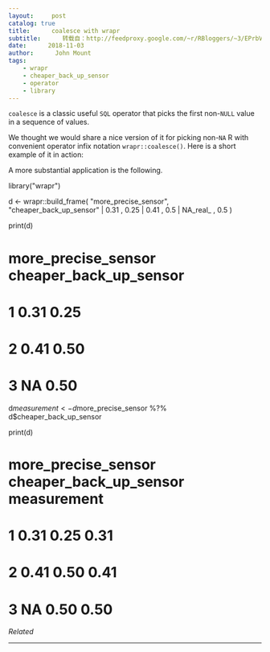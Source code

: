 ```yaml
---
layout:     post
catalog: true
title:      coalesce with wrapr
subtitle:      转载自：http://feedproxy.google.com/~r/RBloggers/~3/EPrbVRcA_bc/
date:      2018-11-03
author:      John Mount
tags:
    - wrapr
    - cheaper_back_up_sensor
    - operator
    - library
---
```






`coalesce` is a classic useful `SQL` operator that picks the first non-`NULL` value in a sequence of values.

We thought we would share a nice version of it for picking non-`NA` R with convenient operator infix notation `wrapr::coalesce()`. Here is a short example of it in action:

A more substantial application is the following.




library("wrapr")

d <- wrapr::build_frame(
 "more_precise_sensor", "cheaper_back_up_sensor" |
 0.31 , 0.25 |
 0.41 , 0.5 |
 NA_real_ , 0.5 )

print(d)

# more_precise_sensor cheaper_back_up_sensor
# 1 0.31 0.25
# 2 0.41 0.50
# 3 NA 0.50

d$measurement <- 
 d$more_precise_sensor %?% d$cheaper_back_up_sensor

print(d)

# more_precise_sensor cheaper_back_up_sensor measurement
# 1 0.31 0.25 0.31
# 2 0.41 0.50 0.41
# 3 NA 0.50 0.50



*Related*








---
